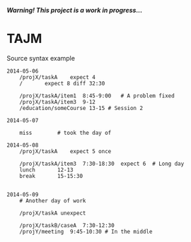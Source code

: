 ***Warning! This project is a work in progress...***


# TAJM #

Source syntax example

```
2014-05-06
	/projX/taskA 	expect 4
	/ 		expect 8 diff 32:30

	/projX/taskA/item1 	8:45-9:00 	# A problem fixed
	/projX/taskA/item3 	9-12
	/education/someCourse 13-15	# Session 2

2014-05-07

	miss 		# took the day of

2014-05-08
	/projX/taskA	expect 5 once

	/projX/taskA/item3	7:30-18:30  expect 6  # Long day
	lunch 		12-13
	break		15-15:30


2014-05-09
	# Another day of work 

	/projX/taskA unexpect

	/projX/taskB/caseA	7:30-12:30
	/projY/meeting	9:45-10:30 # In the middle
```
